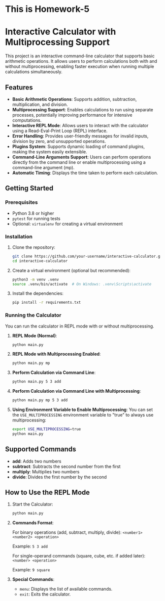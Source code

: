 # This is Homework-5

# Interactive Calculator with Multiprocessing Support

This project is an interactive command-line calculator that supports basic arithmetic operations. It allows users to perform calculations both with and without multiprocessing, enabling faster execution when running multiple calculations simultaneously.

## Features

- **Basic Arithmetic Operations**: Supports addition, subtraction, multiplication, and division.
- **Multiprocessing Support**: Enables calculations to run using separate processes, potentially improving performance for intensive computations.
- **Interactive REPL Mode**: Allows users to interact with the calculator using a Read-Eval-Print Loop (REPL) interface.
- **Error Handling**: Provides user-friendly messages for invalid inputs, division by zero, and unsupported operations.
- **Plugins System**: Supports dynamic loading of command plugins, making the system easily extensible.
- **Command-Line Arguments Support**: Users can perform operations directly from the command line or enable multiprocessing using a command-line argument (mp).
- **Automatic Timing**: Displays the time taken to perform each calculation.

## Getting Started

### Prerequisites

- Python 3.8 or higher
- `pytest` for running tests
- Optional: `virtualenv` for creating a virtual environment

### Installation

1. Clone the repository:

    ```bash
    git clone https://github.com/your-username/interactive-calculator.git
    cd interactive-calculator
    ```

2. Create a virtual environment (optional but recommended):

    ```bash
    python3 -m venv .venv
    source .venv/bin/activate  # On Windows: .venv\Scripts\activate
    ```

3. Install the dependencies:

    ```bash
    pip install -r requirements.txt
    ```

### Running the Calculator

You can run the calculator in REPL mode with or without multiprocessing.

1. **REPL Mode (Normal)**:

    ```bash
    python main.py
    ```

2. **REPL Mode with Multiprocessing Enabled**:

    ```bash
    python main.py mp
    ```

3. **Perform Calculation via Command Line**:

    ```bash
    python main.py 5 3 add
    ```

4. **Perform Calculation via Command Line with Multiprocessing**:

    ```bash
    python main.py mp 5 3 add
    ```

5. **Using Environment Variable to Enable Multiprocessing**: You can set the `USE_MULTIPROCESSING` environment variable to "true" to always use multiprocessing:

    ```bash
    export USE_MULTIPROCESSING=true
    python main.py
    ```

## Supported Commands

- **add**: Adds two numbers
- **subtract**: Subtracts the second number from the first
- **multiply**: Multiplies two numbers
- **divide**: Divides the first number by the second

## How to Use the REPL Mode

1. Start the Calculator:

    ```bash
    python main.py
    ```

2. **Commands Format**:

    For binary operations (add, subtract, multiply, divide): `<number1> <number2> <operation>`

    Example: `5 3 add`

    For single-operand commands (square, cube, etc. if added later): `<number> <operation>`

    Example: `9 square`

3. **Special Commands**:

    - `menu`: Displays the list of available commands.
    - `exit`: Exits the calculator.
